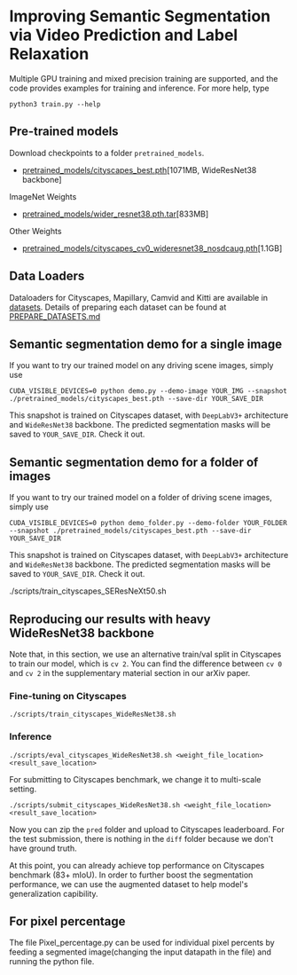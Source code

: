 # Improving Semantic Segmentation via Video Prediction and Label Relaxation





Multiple GPU training and mixed precision training are supported, and the code provides examples for training and inference. For more help, type <br/>
      
    python3 train.py --help



  
## Pre-trained models
Download checkpoints to a folder `pretrained_models`. 

* [pretrained_models/cityscapes_best.pth](https://drive.google.com/file/d/1P4kPaMY-SmQ3yPJQTJ7xMGAB_Su-1zTl/view?usp=sharing)[1071MB, WideResNet38 backbone]


ImageNet Weights
* [pretrained_models/wider_resnet38.pth.tar](https://drive.google.com/file/d/1OfKQPQXbXGbWAQJj2R82x6qyz6f-1U6t/view?usp=sharing)[833MB]

Other Weights

* [pretrained_models/cityscapes_cv0_wideresnet38_nosdcaug.pth](https://drive.google.com/file/d/1CKB7gpcPLgDLA7LuFJc46rYcNzF3aWzH/view?usp=sharing)[1.1GB]

## Data Loaders

Dataloaders for Cityscapes, Mapillary, Camvid and Kitti are available in [datasets](./datasets). Details of preparing each dataset can be found at [PREPARE_DATASETS.md](https://github.com/NVIDIA/semantic-segmentation/blob/master/PREPARE_DATASETS.md) <br />


## Semantic segmentation demo for a single image

If you want to try our trained model on any driving scene images, simply use

```
CUDA_VISIBLE_DEVICES=0 python demo.py --demo-image YOUR_IMG --snapshot ./pretrained_models/cityscapes_best.pth --save-dir YOUR_SAVE_DIR
```
This snapshot is trained on Cityscapes dataset, with `DeepLabV3+` architecture and `WideResNet38` backbone. The predicted segmentation masks will be saved to `YOUR_SAVE_DIR`. Check it out. 

## Semantic segmentation demo for a folder of images

If you want to try our trained model on a folder of driving scene images, simply use

```
CUDA_VISIBLE_DEVICES=0 python demo_folder.py --demo-folder YOUR_FOLDER --snapshot ./pretrained_models/cityscapes_best.pth --save-dir YOUR_SAVE_DIR
```
This snapshot is trained on Cityscapes dataset, with `DeepLabV3+` architecture and `WideResNet38` backbone. The predicted segmentation masks will be saved to `YOUR_SAVE_DIR`. Check it out. 
 

./scripts/train_cityscapes_SEResNeXt50.sh


## Reproducing our results with heavy WideResNet38 backbone

Note that, in this section, we use an alternative train/val split in Cityscapes to train our model, which is `cv 2`. You can find the difference between `cv 0` and `cv 2` in the supplementary material section in our arXiv paper. 


### Fine-tuning on Cityscapes 
```
./scripts/train_cityscapes_WideResNet38.sh
```

### Inference
```
./scripts/eval_cityscapes_WideResNet38.sh <weight_file_location> <result_save_location>
```

For submitting to Cityscapes benchmark, we change it to multi-scale setting. 
 ```
 ./scripts/submit_cityscapes_WideResNet38.sh <weight_file_location> <result_save_location>
 ```

Now you can zip the `pred` folder and upload to Cityscapes leaderboard. For the test submission, there is nothing in the `diff` folder because we don't have ground truth. 

At this point, you can already achieve top performance on Cityscapes benchmark (83+ mIoU). In order to further boost the segmentation performance, we can use the augmented dataset to help model's generalization capibility. 
## For pixel percentage
The file Pixel_percentage.py can be used for individual pixel percents by feeding a segmented image(changing the input datapath in the file) and running the python file.



